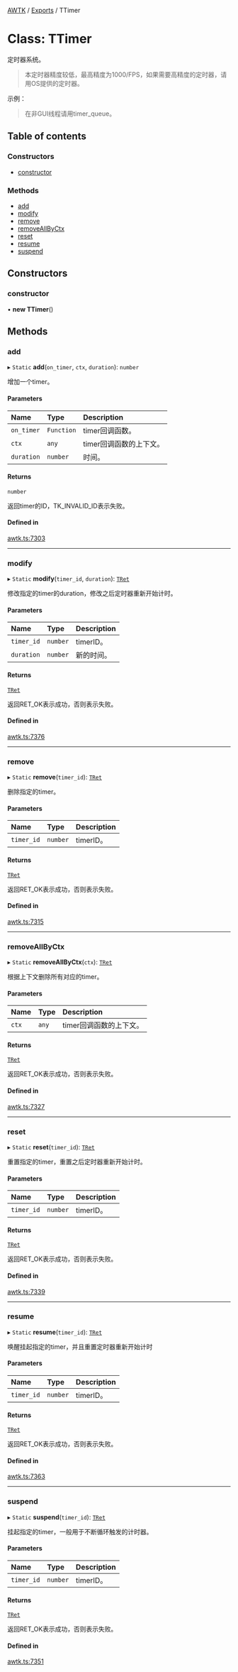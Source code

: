 [AWTK](../README.md) / [Exports](../modules.md) / TTimer

# Class: TTimer

定时器系统。

> 本定时器精度较低，最高精度为1000/FPS，如果需要高精度的定时器，请用OS提供的定时器。

示例：

> 在非GUI线程请用timer\_queue。

## Table of contents

### Constructors

- [constructor](TTimer.md#constructor)

### Methods

- [add](TTimer.md#add)
- [modify](TTimer.md#modify)
- [remove](TTimer.md#remove)
- [removeAllByCtx](TTimer.md#removeallbyctx)
- [reset](TTimer.md#reset)
- [resume](TTimer.md#resume)
- [suspend](TTimer.md#suspend)

## Constructors

### constructor

• **new TTimer**()

## Methods

### add

▸ `Static` **add**(`on_timer`, `ctx`, `duration`): `number`

增加一个timer。

#### Parameters

| Name | Type | Description |
| :------ | :------ | :------ |
| `on_timer` | `Function` | timer回调函数。 |
| `ctx` | `any` | timer回调函数的上下文。 |
| `duration` | `number` | 时间。 |

#### Returns

`number`

返回timer的ID，TK_INVALID_ID表示失败。

#### Defined in

[awtk.ts:7303](https://github.com/zlgopen/awtk-binding/blob/527f1f8/tools/code_gen/js/output/awtk.ts#L7303)

___

### modify

▸ `Static` **modify**(`timer_id`, `duration`): [`TRet`](../enums/TRet.md)

修改指定的timer的duration，修改之后定时器重新开始计时。

#### Parameters

| Name | Type | Description |
| :------ | :------ | :------ |
| `timer_id` | `number` | timerID。 |
| `duration` | `number` | 新的时间。 |

#### Returns

[`TRet`](../enums/TRet.md)

返回RET_OK表示成功，否则表示失败。

#### Defined in

[awtk.ts:7376](https://github.com/zlgopen/awtk-binding/blob/527f1f8/tools/code_gen/js/output/awtk.ts#L7376)

___

### remove

▸ `Static` **remove**(`timer_id`): [`TRet`](../enums/TRet.md)

删除指定的timer。

#### Parameters

| Name | Type | Description |
| :------ | :------ | :------ |
| `timer_id` | `number` | timerID。 |

#### Returns

[`TRet`](../enums/TRet.md)

返回RET_OK表示成功，否则表示失败。

#### Defined in

[awtk.ts:7315](https://github.com/zlgopen/awtk-binding/blob/527f1f8/tools/code_gen/js/output/awtk.ts#L7315)

___

### removeAllByCtx

▸ `Static` **removeAllByCtx**(`ctx`): [`TRet`](../enums/TRet.md)

根据上下文删除所有对应的timer。

#### Parameters

| Name | Type | Description |
| :------ | :------ | :------ |
| `ctx` | `any` | timer回调函数的上下文。 |

#### Returns

[`TRet`](../enums/TRet.md)

返回RET_OK表示成功，否则表示失败。

#### Defined in

[awtk.ts:7327](https://github.com/zlgopen/awtk-binding/blob/527f1f8/tools/code_gen/js/output/awtk.ts#L7327)

___

### reset

▸ `Static` **reset**(`timer_id`): [`TRet`](../enums/TRet.md)

重置指定的timer，重置之后定时器重新开始计时。

#### Parameters

| Name | Type | Description |
| :------ | :------ | :------ |
| `timer_id` | `number` | timerID。 |

#### Returns

[`TRet`](../enums/TRet.md)

返回RET_OK表示成功，否则表示失败。

#### Defined in

[awtk.ts:7339](https://github.com/zlgopen/awtk-binding/blob/527f1f8/tools/code_gen/js/output/awtk.ts#L7339)

___

### resume

▸ `Static` **resume**(`timer_id`): [`TRet`](../enums/TRet.md)

唤醒挂起指定的timer，并且重置定时器重新开始计时

#### Parameters

| Name | Type | Description |
| :------ | :------ | :------ |
| `timer_id` | `number` | timerID。 |

#### Returns

[`TRet`](../enums/TRet.md)

返回RET_OK表示成功，否则表示失败。

#### Defined in

[awtk.ts:7363](https://github.com/zlgopen/awtk-binding/blob/527f1f8/tools/code_gen/js/output/awtk.ts#L7363)

___

### suspend

▸ `Static` **suspend**(`timer_id`): [`TRet`](../enums/TRet.md)

挂起指定的timer，一般用于不断循环触发的计时器。

#### Parameters

| Name | Type | Description |
| :------ | :------ | :------ |
| `timer_id` | `number` | timerID。 |

#### Returns

[`TRet`](../enums/TRet.md)

返回RET_OK表示成功，否则表示失败。

#### Defined in

[awtk.ts:7351](https://github.com/zlgopen/awtk-binding/blob/527f1f8/tools/code_gen/js/output/awtk.ts#L7351)
